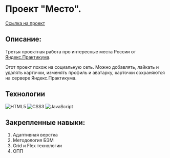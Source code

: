 # Проект "Место".

[Ссылка на проект](https://dmitriyledovskih.github.io/mesto)

## Описание:

Третья проектная работа про интересные места России от [Яндекс.Практикума](https://practicum.yandex.ru/).

Этот проект похож на социальную сеть. Можно добавлять, лайкать и удалять карточки, изменять профиль и аватарку, карточки сохраняются на сервере Яндекс.Практикума.

## Технологии
![HTML5](https://img.shields.io/badge/HTML5-E34F26?style=for-the-badge&logo=html5&logoColor=white)
![CSS3](https://img.shields.io/badge/CSS3-1572B6?style=for-the-badge&logo=css3&logoColor=white)
![JavaScript](https://img.shields.io/badge/JavaScript-323330?style=for-the-badge&logo=javascript&logoColor=F7DF1E)

## Закрепленные навыки:
1. Адаптивная верстка
2. Методология БЭМ
3. Grid и Flex технологии
4. ОПП
